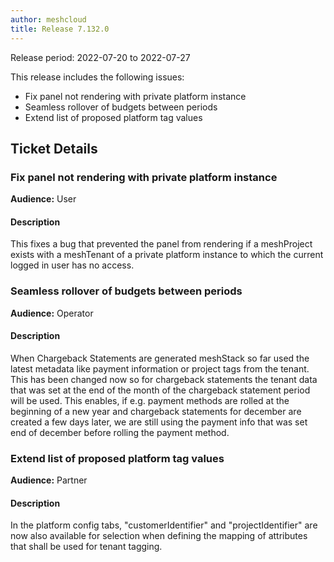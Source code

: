 ```yaml
---
author: meshcloud
title: Release 7.132.0
---
```


Release period: 2022-07-20 to 2022-07-27

This release includes the following issues:
* Fix panel not rendering with private platform instance
* Seamless rollover of budgets between periods
* Extend list of proposed platform tag values
<!--truncate-->

## Ticket Details
### Fix panel not rendering with private platform instance
**Audience:** User


#### Description
This fixes a bug that prevented the panel from rendering if a meshProject exists
with a meshTenant of a private platform instance to which the current logged
in user has no access.

### Seamless rollover of budgets between periods
**Audience:** Operator


#### Description
When Chargeback Statements are generated meshStack so far used the latest metadata like
payment information or project tags from the tenant. This has been changed now so for
chargeback statements the tenant data that was set at the end of the month of the chargeback statement period
will be used. This enables, if e.g. payment methods are rolled at the beginning of a new year
and chargeback statements for december are created a few days later, we are still using the payment info
that was set end of december before rolling the payment method.

### Extend list of proposed platform tag values
**Audience:** Partner


#### Description
In the platform config tabs, "customerIdentifier" and "projectIdentifier" are now also available for 
selection when defining the mapping of attributes that shall be used for tenant tagging.

